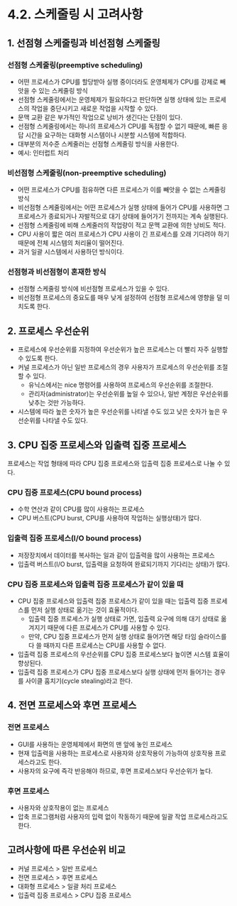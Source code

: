 # 4.2. 스케줄링 시 고려사항

## 1. 선점형 스케줄링과 비선점형 스케줄링

### 선점형 스케줄링(preemptive scheduling)

- 어떤 프로세스가 CPU를 할당받아 실행 중이더라도 운영체제가 CPU를 강제로 빼앗을 수 있는 스케줄링 방식
- 선점형 스케줄링에서는 운영체제가 필요하다고 판단하면 실행 상태에 있는 프로세스의 작업을 중단시키고 새로운 작업을 시작할 수 있다.
- 문맥 교환 같은 부가적인 작업으로 낭비가 생긴다는 단점이 있다.
- 선점형 스케줄링에서는 하나의 프로세스가 CPU를 독점할 수 없기 때문에, 빠른 응답 시간을 요구하는 대화형 시스템이나 시분할 시스템에 적합하다.
- 대부분의 저수준 스케줄러는 선점형 스케줄링 방식을 사용한다.
- 예시: 인터럽트 처리

### 비선점형 스케줄링(non-preemptive scheduling)

- 어떤 프로세스가 CPU를 점유하면 다른 프로세스가 이를 빼앗을 수 없는 스케줄링 방식
- 비선점형 스케줄링에서는 어떤 프로세스가 실행 상태에 들어가 CPU를 사용하면 그 프로세스가 종료되거나 자발적으로 대기 상태에 들어가기 전까지는 계속 실행된다.
- 선점형 스케줄링에 비해 스케줄러의 작업량이 적고 문맥 교환에 의한 낭비도 적다.
- CPU 사용이 짧은 여러 프로세스가 CPU 사용이 긴 프로세스를 오래 기다려야 하기 때문에 전체 시스템의 처리율이 떨어진다.
- 과거 일괄 시스템에서 사용하던 방식이다.

### 선점형과 비선점형이 혼재한 방식

- 선점형 스케줄링 방식에 비선점형 프로세스가 있을 수 있다.
- 비선점형 프로세스의 중요도를 매우 낮게 설정하여 선점형 프로세스에 영향을 덜 미치도록 한다.

## 2. 프로세스 우선순위

- 프로세스에 우선순위를 지정하여 우선순위가 높은 프로세스는 더 빨리 자주 실행할 수 있도록 한다.
- 커널 프로세스가 아닌 일반 프로세스의 경우 사용자가 프로세스의 우선순위를 조절할 수 있다.
  - 유닉스에서는 nice 명령어를 사용하여 프로세스의 우선순위를 조절한다.
  - 관리자(administrator)는 우선순위를 높일 수 있으나, 일반 계정은 우선순위를 낮추는 것만 가능하다.
- 시스템에 따라 높은 숫자가 높은 우선순위를 나타낼 수도 있고 낮은 숫자가 높은 우선순위를 나타낼 수도 있다.

## 3. CPU 집중 프로세스와 입출력 집중 프로세스

프로세스는 작업 형태에 따라 CPU 집중 프로세스와 입출력 집중 프로세스로 나눌 수 있다.

### CPU 집중 프로세스(CPU bound process)

- 수학 연산과 같이 CPU를 많이 사용하는 프로세스
- CPU 버스트(CPU burst, CPU를 사용하여 작업하는 실행상태)가 많다.

### 입출력 집중 프로세스(I/O bound process)

- 저장장치에서 데이터를 복사하는 일과 같이 입출력을 많이 사용하는 프로세스
- 입출력 버스트(I/O burst, 입출력을 요청하여 완료되기까지 기다리는 상태)가 많다.

### CPU 집중 프로세스와 입출력 집중 프로세스가 같이 있을 때

- CPU 집중 프로세스와 입출력 집중 프로세스가 같이 있을 때는 입출력 집중 프로세스를 먼저 실행 상태로 옮기는 것이 효율적이다.
  - 입출력 집중 프로세스가 실행 상태로 가면, 입출력 요구에 의해 대기 상태로 옮겨지기 때문에 다른 프로세스가 CPU를 사용할 수 있다.
  - 만약, CPU 집중 프로세스가 먼저 실행 상태로 들어가면 해당 타임 슬라이스를 다 쓸 때까지 다른 프로세스는 CPU를 사용할 수 없다.
- 입출력 집중 프로세스의 우선순위를 CPU 집중 프로세스보다 높이면 시스템 효율이 향상된다.
- 입출력 집중 프로세스가 CPU 집중 프로세스보다 실행 상태에 먼저 들어가는 경우를 사이클 훔치기(cycle stealing)라고 한다.

## 4. 전면 프로세스와 후면 프로세스

### 전면 프로세스

- GUI를 사용하는 운영체제에서 화면의 맨 앞에 놓인 프로세스
- 현재 입출력을 사용하는 프로세스로 사용자와 상호작용이 가능하여 상호작용 프로세스라고도 한다.
- 사용자의 요구에 즉각 반응해야 하므로, 후면 프로세스보다 우선순위가 높다.

### 후면 프로세스

- 사용자와 상호작용이 없는 프로세스
- 압축 프로그램처럼 사용자의 입력 없이 작동하기 때문에 일괄 작업 프로세스라고도 한다.

## 고려사항에 따른 우선순위 비교

- 커널 프로세스 > 일반 프로세스
- 전면 프로세스 > 후면 프로세스
- 대화형 프로세스 > 일괄 처리 프로세스
- 입출력 집중 프로세스 > CPU 집중 프로세스
